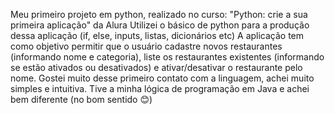 Meu primeiro projeto em python, realizado no curso: "Python: crie a sua primeira aplicação" da Alura
Utilizei o básico de python para a produção dessa aplicação (if, else, inputs, listas, dicionários etc)
A aplicação tem como objetivo permitir que o usuário cadastre novos restaurantes (informando nome e categoria), liste os restaurantes existentes (informando se estão ativados ou desativados) e ativar/desativar o restaurante pelo nome.
Gostei muito desse primeiro contato com a linguagem, achei muito simples e intuitiva. Tive a minha lógica de programação em Java e achei bem diferente (no bom sentido 😊)
